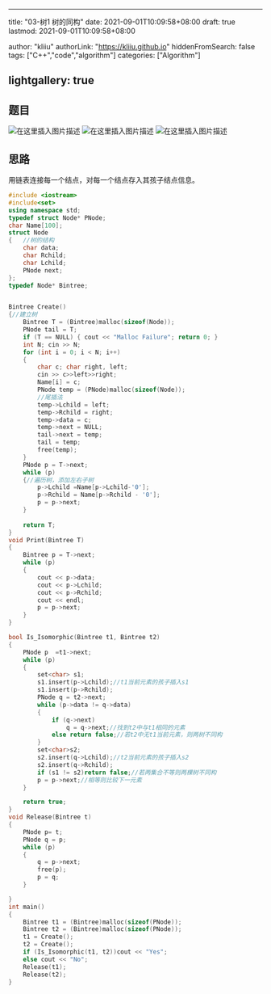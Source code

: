 

---

title: "03-树1 树的同构"
date: 2021-09-01T10:09:58+08:00
draft: true
lastmod: 2021-09-01T10:09:58+08:00

author: "kliiu"
authorLink: "https://kliiu.github.io"
hiddenFromSearch: false
tags: ["C++","code","algorithm"]
categories: ["Algorithm"]


lightgallery: true
---

<!--more-->

## 题目
![在这里插入图片描述](https://img-blog.csdnimg.cn/592acbcdb0804330a1bec60a6da3db68.png?x-oss-process=image/watermark,type_ZHJvaWRzYW5zZmFsbGJhY2s,shadow_50,text_Q1NETiBA5YWw5bee5omL5Y23,size_20,color_FFFFFF,t_70,g_se,x_16)
![在这里插入图片描述](https://img-blog.csdnimg.cn/9ecaac6ce142431e8b9e1ff55ce14c25.png?x-oss-process=image/watermark,type_ZHJvaWRzYW5zZmFsbGJhY2s,shadow_50,text_Q1NETiBA5YWw5bee5omL5Y23,size_20,color_FFFFFF,t_70,g_se,x_16)
![在这里插入图片描述](https://img-blog.csdnimg.cn/c0a5ab40c2e44ca18617805ce79c328c.png?x-oss-process=image/watermark,type_ZHJvaWRzYW5zZmFsbGJhY2s,shadow_50,text_Q1NETiBA5YWw5bee5omL5Y23,size_20,color_FFFFFF,t_70,g_se,x_16)



## 思路
用链表连接每一个结点，对每一个结点存入其孩子结点信息。


```cpp
#include <iostream>
#include<set>
using namespace std;
typedef struct Node* PNode;
char Name[100];
struct Node
{	//树的结构
	char data;
	char Rchild;
	char Lchild;
	PNode next;
};
typedef Node* Bintree;


Bintree Create()
{//建立树
	Bintree T = (Bintree)malloc(sizeof(Node));
	PNode tail = T;
	if (T == NULL) { cout << "Malloc Failure"; return 0; }
	int N; cin >> N;
	for (int i = 0; i < N; i++)
	{
		char c; char right, left;
		cin >> c>>left>>right;
		Name[i] = c;
		PNode temp = (PNode)malloc(sizeof(Node));
		//尾插法
		temp->Lchild = left;
		temp->Rchild = right;
		temp->data = c;
		temp->next = NULL;
		tail->next = temp;
		tail = temp;
		free(temp);
	}
	PNode p = T->next;
	while (p)
	{//遍历树，添加左右子树
		p->Lchild =Name[p->Lchild-'0'];
		p->Rchild = Name[p->Rchild - '0'];
		p = p->next;
	}
	
	return T;
}
void Print(Bintree T)
{
	Bintree p = T->next;
	while (p)
	{
		cout << p->data;
		cout << p->Lchild;
		cout << p->Rchild;
		cout << endl;
		p = p->next;
	}
}

bool Is_Isomorphic(Bintree t1, Bintree t2)
{
	PNode p  =t1->next;
	while (p)
	{	
		set<char> s1;
		s1.insert(p->Lchild);//t1当前元素的孩子插入s1
		s1.insert(p->Rchild);
		PNode q = t2->next;
		while (p->data != q->data)
		{
			if (q->next)
				q = q->next;//找到t2中与t1相同的元素
			else return false;//若t2中无t1当前元素，则两树不同构
		}
		set<char>s2;
		s2.insert(q->Lchild);//t2当前元素的孩子插入s2
		s2.insert(q->Rchild);
		if (s1 != s2)return false;//若两集合不等则两棵树不同构
		p = p->next;//相等则比较下一元素
	}

	return true;
}
void Release(Bintree t)
{
	PNode p= t;
	PNode q = p;
	while (p)
	{
		q = p->next;
		free(p);
		p = q;
	}

}
int main()
{
	Bintree t1 = (Bintree)malloc(sizeof(PNode));
	Bintree t2 = (Bintree)malloc(sizeof(PNode));
	t1 = Create();
	t2 = Create();
	if (Is_Isomorphic(t1, t2))cout << "Yes";
	else cout << "No";
	Release(t1);
	Release(t2);
}
```

